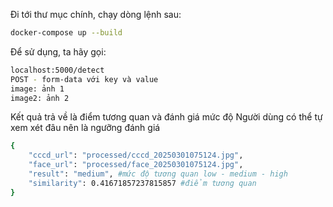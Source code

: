 Đi tới thư mục chính, chạy dòng lệnh sau:

```bash
docker-compose up --build
```

Để sử dụng, ta hãy gọi:

```bash
localhost:5000/detect
POST - form-data với key và value
image: ảnh 1
image2: ảnh 2
```

Kết quả trả về là điểm tương quan và đánh giá mức độ
Người dùng có thể tự xem xét đâu nên là ngưỡng đánh giá

```bash
{
    "cccd_url": "processed/cccd_20250301075124.jpg",
    "face_url": "processed/face_20250301075124.jpg",
    "result": "medium", #mức độ tương quan low - medium - high
    "similarity": 0.41671857237815857 #điểm tương quan
}
```
